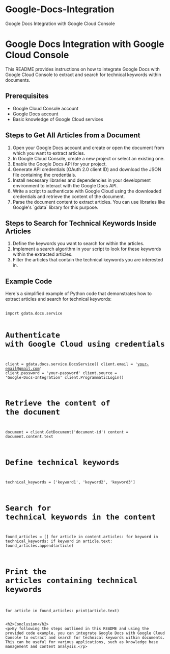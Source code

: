 # Google-Docs-Integration
<!DOCTYPE html>
<html>
<head>
    <meta charset="UTF-8">
    Google Docs Integration with Google Cloud Console
</head>
<body>
    <h1>Google Docs Integration with Google Cloud Console</h1>
    <p>This README provides instructions on how to integrate Google Docs with Google Cloud Console to extract and search for technical keywords within documents.</p>
    <h2>Prerequisites</h2>
    <ul>
        <li>Google Cloud Console account</li>
        <li>Google Docs account</li>
        <li>Basic knowledge of Google Cloud services</li>
    </ul>
    <h2>Steps to Get All Articles from a Document</h2>
    <ol>
        <li>Open your Google Docs account and create or open the document from which you want to extract articles.</li>
        <li>In Google Cloud Console, create a new project or select an existing one.</li>
        <li>Enable the Google Docs API for your project.</li>
        <li>Generate API credentials (OAuth 2.0 client ID) and download the JSON file containing the credentials.</li>
        <li>Install necessary libraries and dependencies in your development environment to interact with the Google Docs API.</li>
        <li>Write a script to authenticate with Google Cloud using the downloaded credentials and retrieve the content of the document.</li>
        <li>Parse the document content to extract articles. You can use libraries like Google's `gdata` library for this purpose.</li>
    </ol>
    <h2>Steps to Search for Technical Keywords Inside Articles</h2>
    <ol>
        <li>Define the keywords you want to search for within the articles.</li>
        <li>Implement a search algorithm in your script to look for these keywords within the extracted articles.</li>
        <li>Filter the articles that contain the technical keywords you are interested in.</li>
    </ol>
    <h2>Example Code</h2>
    <p>Here's a simplified example of Python code that demonstrates how to extract articles and search for technical keywords:</p>
    <pre>
        <code>
import gdata.docs.service

# Authenticate with Google Cloud using credentials
client = gdata.docs.service.DocsService()
client.email = 'your-email@gmail.com'
client.password = 'your-password'
client.source = 'Google-Docs-Integration'
client.ProgrammaticLogin()

# Retrieve the content of the document
document = client.GetDocument('document-id')
content = document.content.text

# Define technical keywords
technical_keywords = ['keyword1', 'keyword2', 'keyword3']

# Search for technical keywords in the content
found_articles = []
for article in content.articles:
    for keyword in technical_keywords:
        if keyword in article.text:
            found_articles.append(article)

# Print the articles containing technical keywords
for article in found_articles:
    print(article.text)
        </code>
    </pre>

    <h2>Conclusion</h2>
    <p>By following the steps outlined in this README and using the provided code example, you can integrate Google Docs with Google Cloud Console to extract and search for technical keywords within documents. This can be useful for various applications, such as knowledge base management and content analysis.</p>
</body>
</html>
